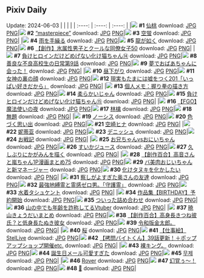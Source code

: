 ## Pixiv Daily
Update: 2024-06-03
|      |      |      |
| :----: | :----: | :----: |
|![](https://pixiv.microyu.workers.dev/c/240x480/img-master/img/2024/06/01/00/00/35/119225116_p0_master1200.jpg) **#1** [仙桃](https://www.pixiv.net/artworks/119225116) download: [JPG](https://pixiv.microyu.workers.dev/img-original/img/2024/06/01/00/00/35/119225116_p0.jpg) [PNG](https://pixiv.microyu.workers.dev/img-original/img/2024/06/01/00/00/35/119225116_p0.png)|![](https://pixiv.microyu.workers.dev/c/240x480/img-master/img/2024/06/01/00/00/45/119225154_p0_master1200.jpg) **#2** [“masterpiece”](https://www.pixiv.net/artworks/119225154) download: [JPG](https://pixiv.microyu.workers.dev/img-original/img/2024/06/01/00/00/45/119225154_p0.jpg) [PNG](https://pixiv.microyu.workers.dev/img-original/img/2024/06/01/00/00/45/119225154_p0.png)|![](https://pixiv.microyu.workers.dev/c/240x480/img-master/img/2024/06/02/00/00/38/119258477_p0_master1200.jpg) **#3** [空蛍](https://www.pixiv.net/artworks/119258477) download: [JPG](https://pixiv.microyu.workers.dev/img-original/img/2024/06/02/00/00/38/119258477_p0.jpg) [PNG](https://pixiv.microyu.workers.dev/img-original/img/2024/06/02/00/00/38/119258477_p0.png)|
|![](https://pixiv.microyu.workers.dev/c/240x480/img-master/img/2024/06/02/00/00/25/119258429_p0_master1200.jpg) **#4** [雨を手繰る](https://www.pixiv.net/artworks/119258429) download: [JPG](https://pixiv.microyu.workers.dev/img-original/img/2024/06/02/00/00/25/119258429_p0.jpg) [PNG](https://pixiv.microyu.workers.dev/img-original/img/2024/06/02/00/00/25/119258429_p0.png)|![](https://pixiv.microyu.workers.dev/c/240x480/img-master/img/2024/06/01/00/00/27/119225068_p0_master1200.jpg) **#5** [龍が如く](https://www.pixiv.net/artworks/119225068) download: [JPG](https://pixiv.microyu.workers.dev/img-original/img/2024/06/01/00/00/27/119225068_p0.jpg) [PNG](https://pixiv.microyu.workers.dev/img-original/img/2024/06/01/00/00/27/119225068_p0.png)|![](https://pixiv.microyu.workers.dev/c/240x480/img-master/img/2024/06/02/00/04/11/119258837_p0_master1200.jpg) **#6** [【創作】氷属性男子とクールな同僚女子50](https://www.pixiv.net/artworks/119258837) download: [JPG](https://pixiv.microyu.workers.dev/img-original/img/2024/06/02/00/04/11/119258837_p0.jpg) [PNG](https://pixiv.microyu.workers.dev/img-original/img/2024/06/02/00/04/11/119258837_p0.png)|
|![](https://pixiv.microyu.workers.dev/c/240x480/img-master/img/2024/06/01/00/01/54/119225330_p0_master1200.jpg) **#7** [負けヒロインだけどめげない化け猫ちゃん⑭](https://www.pixiv.net/artworks/119225330) download: [JPG](https://pixiv.microyu.workers.dev/img-original/img/2024/06/01/00/01/54/119225330_p0.jpg) [PNG](https://pixiv.microyu.workers.dev/img-original/img/2024/06/01/00/01/54/119225330_p0.png)|![](https://pixiv.microyu.workers.dev/c/240x480/img-master/img/2024/06/02/00/03/28/119258795_p0_master1200.jpg) **#8** [善良な不良高校生の日常第9話](https://www.pixiv.net/artworks/119258795) download: [JPG](https://pixiv.microyu.workers.dev/img-original/img/2024/06/02/00/03/28/119258795_p0.jpg) [PNG](https://pixiv.microyu.workers.dev/img-original/img/2024/06/02/00/03/28/119258795_p0.png)|![](https://pixiv.microyu.workers.dev/c/240x480/img-master/img/2024/06/02/16/14/04/119277942_p0_master1200.jpg) **#9** [夢でおばあちゃんに会った！](https://www.pixiv.net/artworks/119277942) download: [JPG](https://pixiv.microyu.workers.dev/img-original/img/2024/06/02/16/14/04/119277942_p0.jpg) [PNG](https://pixiv.microyu.workers.dev/img-original/img/2024/06/02/16/14/04/119277942_p0.png)|
|![](https://pixiv.microyu.workers.dev/c/240x480/img-master/img/2024/06/01/00/00/37/119225129_p0_master1200.jpg) **#10** [昼下がり](https://www.pixiv.net/artworks/119225129) download: [JPG](https://pixiv.microyu.workers.dev/img-original/img/2024/06/01/00/00/37/119225129_p0.jpg) [PNG](https://pixiv.microyu.workers.dev/img-original/img/2024/06/01/00/00/37/119225129_p0.png)|![](https://pixiv.microyu.workers.dev/c/240x480/img-master/img/2024/06/01/21/30/05/119252923_p0_master1200.jpg) **#11** [女神の裏の顔](https://www.pixiv.net/artworks/119252923) download: [JPG](https://pixiv.microyu.workers.dev/img-original/img/2024/06/01/21/30/05/119252923_p0.jpg) [PNG](https://pixiv.microyu.workers.dev/img-original/img/2024/06/01/21/30/05/119252923_p0.png)|![](https://pixiv.microyu.workers.dev/c/240x480/img-master/img/2024/06/02/18/24/31/119280972_p0_master1200.jpg) **#12** [現実もたまには嘘をつく201「いっぱい好きだから」](https://www.pixiv.net/artworks/119280972) download: [JPG](https://pixiv.microyu.workers.dev/img-original/img/2024/06/02/18/24/31/119280972_p0.jpg) [PNG](https://pixiv.microyu.workers.dev/img-original/img/2024/06/02/18/24/31/119280972_p0.png)|
|![](https://pixiv.microyu.workers.dev/c/240x480/img-master/img/2024/06/01/06/00/08/119232545_p0_master1200.jpg) **#13** [個人メモ：握り拳の描き方](https://www.pixiv.net/artworks/119232545) download: [JPG](https://pixiv.microyu.workers.dev/img-original/img/2024/06/01/06/00/08/119232545_p0.jpg) [PNG](https://pixiv.microyu.workers.dev/img-original/img/2024/06/01/06/00/08/119232545_p0.png)|![](https://pixiv.microyu.workers.dev/c/240x480/img-master/img/2024/06/01/20/31/27/119250940_p0_master1200.jpg) **#14** [柔らかいじゃん](https://www.pixiv.net/artworks/119250940) download: [JPG](https://pixiv.microyu.workers.dev/img-original/img/2024/06/01/20/31/27/119250940_p0.jpg) [PNG](https://pixiv.microyu.workers.dev/img-original/img/2024/06/01/20/31/27/119250940_p0.png)|![](https://pixiv.microyu.workers.dev/c/240x480/img-master/img/2024/06/02/01/21/48/119261409_p0_master1200.jpg) **#15** [負けヒロインだけどめげない化け猫ちゃん⑮](https://www.pixiv.net/artworks/119261409) download: [JPG](https://pixiv.microyu.workers.dev/img-original/img/2024/06/02/01/21/48/119261409_p0.jpg) [PNG](https://pixiv.microyu.workers.dev/img-original/img/2024/06/02/01/21/48/119261409_p0.png)|
|![](https://pixiv.microyu.workers.dev/c/240x480/img-master/img/2024/06/02/00/37/20/119260063_p0_master1200.jpg) **#16** [【FGO】魔法使いの夜](https://www.pixiv.net/artworks/119260063) download: [JPG](https://pixiv.microyu.workers.dev/img-original/img/2024/06/02/00/37/20/119260063_p0.jpg) [PNG](https://pixiv.microyu.workers.dev/img-original/img/2024/06/02/00/37/20/119260063_p0.png)|![](https://pixiv.microyu.workers.dev/c/240x480/img-master/img/2024/06/01/18/10/05/119246749_p0_master1200.jpg) **#17** [林檎](https://www.pixiv.net/artworks/119246749) download: [JPG](https://pixiv.microyu.workers.dev/img-original/img/2024/06/01/18/10/05/119246749_p0.jpg) [PNG](https://pixiv.microyu.workers.dev/img-original/img/2024/06/01/18/10/05/119246749_p0.png)|![](https://pixiv.microyu.workers.dev/c/240x480/img-master/img/2024/06/01/00/08/34/119225816_p0_master1200.jpg) **#18** [無題](https://www.pixiv.net/artworks/119225816) download: [JPG](https://pixiv.microyu.workers.dev/img-original/img/2024/06/01/00/08/34/119225816_p0.jpg) [PNG](https://pixiv.microyu.workers.dev/img-original/img/2024/06/01/00/08/34/119225816_p0.png)|
|![](https://pixiv.microyu.workers.dev/c/240x480/img-master/img/2024/06/02/00/14/03/119259267_p0_master1200.jpg) **#19** [ノーシス](https://www.pixiv.net/artworks/119259267) download: [JPG](https://pixiv.microyu.workers.dev/img-original/img/2024/06/02/00/14/03/119259267_p0.jpg) [PNG](https://pixiv.microyu.workers.dev/img-original/img/2024/06/02/00/14/03/119259267_p0.png)|![](https://pixiv.microyu.workers.dev/c/240x480/img-master/img/2024/06/02/19/14/11/119248127_p0_master1200.jpg) **#20** [色づく思い出](https://www.pixiv.net/artworks/119248127) download: [JPG](https://pixiv.microyu.workers.dev/img-original/img/2024/06/02/19/14/11/119248127_p0.jpg) [PNG](https://pixiv.microyu.workers.dev/img-original/img/2024/06/02/19/14/11/119248127_p0.png)|![](https://pixiv.microyu.workers.dev/c/240x480/img-master/img/2024/06/01/00/00/59/119225198_p0_master1200.jpg) **#21** [空崎ヒナ](https://www.pixiv.net/artworks/119225198) download: [JPG](https://pixiv.microyu.workers.dev/img-original/img/2024/06/01/00/00/59/119225198_p0.jpg) [PNG](https://pixiv.microyu.workers.dev/img-original/img/2024/06/01/00/00/59/119225198_p0.png)|
|![](https://pixiv.microyu.workers.dev/c/240x480/img-master/img/2024/06/01/17/30/36/119245676_p0_master1200.jpg) **#22** [妮蒂亚](https://www.pixiv.net/artworks/119245676) download: [JPG](https://pixiv.microyu.workers.dev/img-original/img/2024/06/01/17/30/36/119245676_p0.jpg) [PNG](https://pixiv.microyu.workers.dev/img-original/img/2024/06/01/17/30/36/119245676_p0.png)|![](https://pixiv.microyu.workers.dev/c/240x480/img-master/img/2024/06/01/20/30/04/119250869_p0_master1200.jpg) **#23** [デニッシュ](https://www.pixiv.net/artworks/119250869) download: [JPG](https://pixiv.microyu.workers.dev/img-original/img/2024/06/01/20/30/04/119250869_p0.jpg) [PNG](https://pixiv.microyu.workers.dev/img-original/img/2024/06/01/20/30/04/119250869_p0.png)|![](https://pixiv.microyu.workers.dev/c/240x480/img-master/img/2024/06/02/23/55/57/119294298_p0_master1200.jpg) **#24** [お戦記](https://www.pixiv.net/artworks/119294298) download: [JPG](https://pixiv.microyu.workers.dev/img-original/img/2024/06/02/23/55/57/119294298_p0.jpg) [PNG](https://pixiv.microyu.workers.dev/img-original/img/2024/06/02/23/55/57/119294298_p0.png)|
|![](https://pixiv.microyu.workers.dev/c/240x480/img-master/img/2024/06/02/13/12/05/119273656_p0_master1200.jpg) **#25** [お兄ちゃんvsおにいちゃん](https://www.pixiv.net/artworks/119273656) download: [JPG](https://pixiv.microyu.workers.dev/img-original/img/2024/06/02/13/12/05/119273656_p0.jpg) [PNG](https://pixiv.microyu.workers.dev/img-original/img/2024/06/02/13/12/05/119273656_p0.png)|![](https://pixiv.microyu.workers.dev/c/240x480/img-master/img/2024/06/02/20/30/03/119286096_p0_master1200.jpg) **#26** [すいかジュース](https://www.pixiv.net/artworks/119286096) download: [JPG](https://pixiv.microyu.workers.dev/img-original/img/2024/06/02/20/30/03/119286096_p0.jpg) [PNG](https://pixiv.microyu.workers.dev/img-original/img/2024/06/02/20/30/03/119286096_p0.png)|![](https://pixiv.microyu.workers.dev/c/240x480/img-master/img/2024/06/01/00/01/10/119225232_p0_master1200.jpg) **#27** [久しぶりにかがみんを描く](https://www.pixiv.net/artworks/119225232) download: [JPG](https://pixiv.microyu.workers.dev/img-original/img/2024/06/01/00/01/10/119225232_p0.jpg) [PNG](https://pixiv.microyu.workers.dev/img-original/img/2024/06/01/00/01/10/119225232_p0.png)|
|![](https://pixiv.microyu.workers.dev/c/240x480/img-master/img/2024/06/01/00/03/50/119225528_p0_master1200.jpg) **#28** [【創作百合】高音さんと嵐ちゃん1P漫画まとめ75](https://www.pixiv.net/artworks/119225528) download: [JPG](https://pixiv.microyu.workers.dev/img-original/img/2024/06/01/00/03/50/119225528_p0.jpg) [PNG](https://pixiv.microyu.workers.dev/img-original/img/2024/06/01/00/03/50/119225528_p0.png)|![](https://pixiv.microyu.workers.dev/c/240x480/img-master/img/2024/06/02/00/02/57/119258760_p0_master1200.jpg) **#29** [バ美肉おじいちゃんと新マネージャー](https://www.pixiv.net/artworks/119258760) download: [JPG](https://pixiv.microyu.workers.dev/img-original/img/2024/06/02/00/02/57/119258760_p0.jpg) [PNG](https://pixiv.microyu.workers.dev/img-original/img/2024/06/02/00/02/57/119258760_p0.png)|![](https://pixiv.microyu.workers.dev/c/240x480/img-master/img/2024/06/02/00/03/08/119258768_p0_master1200.jpg) **#30** [化けタヌキを化かしたい](https://www.pixiv.net/artworks/119258768) download: [JPG](https://pixiv.microyu.workers.dev/img-original/img/2024/06/02/00/03/08/119258768_p0.jpg) [PNG](https://pixiv.microyu.workers.dev/img-original/img/2024/06/02/00/03/08/119258768_p0.png)|
|![](https://pixiv.microyu.workers.dev/c/240x480/img-master/img/2024/06/01/00/09/53/119225883_p0_master1200.jpg) **#31** [察しがよすぎた奥さんの友達](https://www.pixiv.net/artworks/119225883) download: [JPG](https://pixiv.microyu.workers.dev/img-original/img/2024/06/01/00/09/53/119225883_p0.jpg) [PNG](https://pixiv.microyu.workers.dev/img-original/img/2024/06/01/00/09/53/119225883_p0.png)|![](https://pixiv.microyu.workers.dev/c/240x480/img-master/img/2024/06/02/10/19/40/119269876_p0_master1200.jpg) **#32** [最強地縛霊と霊感ゼロ男。「守護霊」](https://www.pixiv.net/artworks/119269876) download: [JPG](https://pixiv.microyu.workers.dev/img-original/img/2024/06/02/10/19/40/119269876_p0.jpg) [PNG](https://pixiv.microyu.workers.dev/img-original/img/2024/06/02/10/19/40/119269876_p0.png)|![](https://pixiv.microyu.workers.dev/c/240x480/img-master/img/2024/06/01/00/00/49/119225168_p0_master1200.jpg) **#33** [水着タシュケント](https://www.pixiv.net/artworks/119225168) download: [JPG](https://pixiv.microyu.workers.dev/img-original/img/2024/06/01/00/00/49/119225168_p0.jpg) [PNG](https://pixiv.microyu.workers.dev/img-original/img/2024/06/01/00/00/49/119225168_p0.png)|
|![](https://pixiv.microyu.workers.dev/c/240x480/img-master/img/2024/06/01/10/57/18/119237149_p0_master1200.jpg) **#34** [作品集【BIRTHDAY】予約開始](https://www.pixiv.net/artworks/119237149) download: [JPG](https://pixiv.microyu.workers.dev/img-original/img/2024/06/01/10/57/18/119237149_p0.jpg) [PNG](https://pixiv.microyu.workers.dev/img-original/img/2024/06/01/10/57/18/119237149_p0.png)|![](https://pixiv.microyu.workers.dev/c/240x480/img-master/img/2024/06/02/02/18/43/119262720_p0_master1200.jpg) **#35** [ついった詰め合わせ](https://www.pixiv.net/artworks/119262720) download: [JPG](https://pixiv.microyu.workers.dev/img-original/img/2024/06/02/02/18/43/119262720_p0.jpg) [PNG](https://pixiv.microyu.workers.dev/img-original/img/2024/06/02/02/18/43/119262720_p0.png)|![](https://pixiv.microyu.workers.dev/c/240x480/img-master/img/2024/06/01/20/22/30/119250633_p0_master1200.jpg) **#36** [山の中でも年齢を詐称してるVtuber](https://www.pixiv.net/artworks/119250633) download: [JPG](https://pixiv.microyu.workers.dev/img-original/img/2024/06/01/20/22/30/119250633_p0.jpg) [PNG](https://pixiv.microyu.workers.dev/img-original/img/2024/06/01/20/22/30/119250633_p0.png)|
|![](https://pixiv.microyu.workers.dev/c/240x480/img-master/img/2024/06/01/23/35/16/119257481_p0_master1200.jpg) **#37** [暁山きょうだいまとめ](https://www.pixiv.net/artworks/119257481) download: [JPG](https://pixiv.microyu.workers.dev/img-original/img/2024/06/01/23/35/16/119257481_p0.jpg) [PNG](https://pixiv.microyu.workers.dev/img-original/img/2024/06/01/23/35/16/119257481_p0.png)|![](https://pixiv.microyu.workers.dev/c/240x480/img-master/img/2024/06/02/22/06/24/119289930_p0_master1200.jpg) **#38** [【創作百合】高身長きつね彼氏？と低身長たぬき彼女](https://www.pixiv.net/artworks/119289930) download: [JPG](https://pixiv.microyu.workers.dev/img-original/img/2024/06/02/22/06/24/119289930_p0.jpg) [PNG](https://pixiv.microyu.workers.dev/img-original/img/2024/06/02/22/06/24/119289930_p0.png)|![](https://pixiv.microyu.workers.dev/c/240x480/img-master/img/2024/06/01/18/26/10/119247155_p0_master1200.jpg) **#39** [令和版金太郎。](https://www.pixiv.net/artworks/119247155) download: [JPG](https://pixiv.microyu.workers.dev/img-original/img/2024/06/01/18/26/10/119247155_p0.jpg) [PNG](https://pixiv.microyu.workers.dev/img-original/img/2024/06/01/18/26/10/119247155_p0.png)|
|![](https://pixiv.microyu.workers.dev/c/240x480/img-master/img/2024/06/02/00/00/31/119258446_p0_master1200.jpg) **#40** [桜](https://www.pixiv.net/artworks/119258446) download: [JPG](https://pixiv.microyu.workers.dev/img-original/img/2024/06/02/00/00/31/119258446_p0.jpg) [PNG](https://pixiv.microyu.workers.dev/img-original/img/2024/06/02/00/00/31/119258446_p0.png)|![](https://pixiv.microyu.workers.dev/c/240x480/img-master/img/2024/06/01/00/00/29/119225079_p0_master1200.jpg) **#41** [【仕事絵】StelLive](https://www.pixiv.net/artworks/119225079) download: [JPG](https://pixiv.microyu.workers.dev/img-original/img/2024/06/01/00/00/29/119225079_p0.jpg) [PNG](https://pixiv.microyu.workers.dev/img-original/img/2024/06/01/00/00/29/119225079_p0.png)|![](https://pixiv.microyu.workers.dev/c/240x480/img-master/img/2024/06/02/12/00/51/119272039_p0_master1200.jpg) **#42** [【拷問バイトくん】39話更新！＋ポップアップショップ開催etc.](https://www.pixiv.net/artworks/119272039) download: [JPG](https://pixiv.microyu.workers.dev/img-original/img/2024/06/02/12/00/51/119272039_p0.jpg) [PNG](https://pixiv.microyu.workers.dev/img-original/img/2024/06/02/12/00/51/119272039_p0.png)|
|![](https://pixiv.microyu.workers.dev/c/240x480/img-master/img/2024/06/01/23/03/32/119256383_p0_master1200.jpg) **#43** [裸キング。](https://www.pixiv.net/artworks/119256383) download: [JPG](https://pixiv.microyu.workers.dev/img-original/img/2024/06/01/23/03/32/119256383_p0.jpg) [PNG](https://pixiv.microyu.workers.dev/img-original/img/2024/06/01/23/03/32/119256383_p0.png)|![](https://pixiv.microyu.workers.dev/c/240x480/img-master/img/2024/06/01/18/27/50/119247203_p0_master1200.jpg) **#44** [誕生日メール可愛すぎた](https://www.pixiv.net/artworks/119247203) download: [JPG](https://pixiv.microyu.workers.dev/img-original/img/2024/06/01/18/27/50/119247203_p0.jpg) [PNG](https://pixiv.microyu.workers.dev/img-original/img/2024/06/01/18/27/50/119247203_p0.png)|![](https://pixiv.microyu.workers.dev/c/240x480/img-master/img/2024/06/02/00/26/53/119259712_p0_master1200.jpg) **#45** [무제](https://www.pixiv.net/artworks/119259712) download: [JPG](https://pixiv.microyu.workers.dev/img-original/img/2024/06/02/00/26/53/119259712_p0.jpg) [PNG](https://pixiv.microyu.workers.dev/img-original/img/2024/06/02/00/26/53/119259712_p0.png)|
|![](https://pixiv.microyu.workers.dev/c/240x480/img-master/img/2024/06/01/09/00/36/119235201_p0_master1200.jpg) **#46** [Rover](https://www.pixiv.net/artworks/119235201) download: [JPG](https://pixiv.microyu.workers.dev/img-original/img/2024/06/01/09/00/36/119235201_p0.jpg) [PNG](https://pixiv.microyu.workers.dev/img-original/img/2024/06/01/09/00/36/119235201_p0.png)|![](https://pixiv.microyu.workers.dev/c/240x480/img-master/img/2024/06/01/19/48/17/119249437_p0_master1200.jpg) **#47** [幻覚ぅ〜！](https://www.pixiv.net/artworks/119249437) download: [JPG](https://pixiv.microyu.workers.dev/img-original/img/2024/06/01/19/48/17/119249437_p0.jpg) [PNG](https://pixiv.microyu.workers.dev/img-original/img/2024/06/01/19/48/17/119249437_p0.png)|![](https://pixiv.microyu.workers.dev/c/240x480/img-master/img/2024/06/01/00/58/30/119227549_p0_master1200.jpg) **#48** [🔗](https://www.pixiv.net/artworks/119227549) download: [JPG](https://pixiv.microyu.workers.dev/img-original/img/2024/06/01/00/58/30/119227549_p0.jpg) [PNG](https://pixiv.microyu.workers.dev/img-original/img/2024/06/01/00/58/30/119227549_p0.png)|
